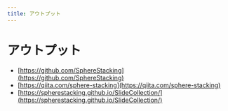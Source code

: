 ```yaml
---
title: アウトプット
---
```


# アウトプット

- [https://github.com/SphereStacking](https://github.com/SphereStacking)
- [https://qiita.com/sphere-stacking](https://qiita.com/sphere-stacking)
- [https://spherestacking.github.io/SlideCollection/](https://spherestacking.github.io/SlideCollection/)
